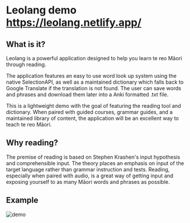 # Leolang demo https://leolang.netlify.app/

## What is it?
Leolang is a powerful application designed to help you learn te reo Māori through reading.

The application features an easy to use word look up system using the native SelectionAPI, as well as a maintained dictionary which falls back to Google Translate if the translation is not found. The user can save words and phrases and download them later into a Anki formatted .txt file.

This is a lightweight demo with the goal of featuring the reading tool and dictionary. When paired with guided courses, grammar guides, and a maintained library of content, the application will be an excellent way to teach te reo Māori.

## Why reading?
The premise of reading is based on Stephen Krashen's input hypothesis and comprehensible input. The theory places an emphasis on input of the target language rather than grammar instruction and tests. Reading, especially when paired with audio, is a great way of getting input and exposing yourself to as many Māori words and phrases as possible.

## Example
![demo](https://github.com/KarlGilden/LeoLangLite/assets/45926924/0e6905c2-bf06-47f3-9640-b9f1be786788)
